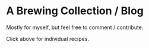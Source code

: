 A Brewing Collection / Blog
===========================

Mostly for myself, but feel free to comment / contribute.

Click above for individual recipes.
